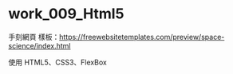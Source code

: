 # work_009_Html5

手刻網頁
樣板：https://freewebsitetemplates.com/preview/space-science/index.html

使用 HTML5、CSS3、FlexBox


